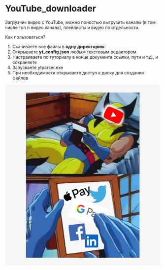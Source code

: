 # YouTube_downloader
Загрузчик видео с YouTube, можно поностью выгрузить каналы (в том числе топ n видео канала), плейлисты и видео по отдельности.

Как пользоваться?

1. Скачиваете все файлы в **одну директорию**
2. Открываете **yt_config.json** любым текстовым редактором
3. Настраиваете по туториалу в конце документа ссылки, пути и т.д., и сохраняете
4. Запускаете ytparser.exe
5. При необходимости открываете доступ к диску для создания файлов

![alt text](https://github.com/dmitriidavs/YouTube_downloader/blob/master/mb_later.jpg?raw=true)
